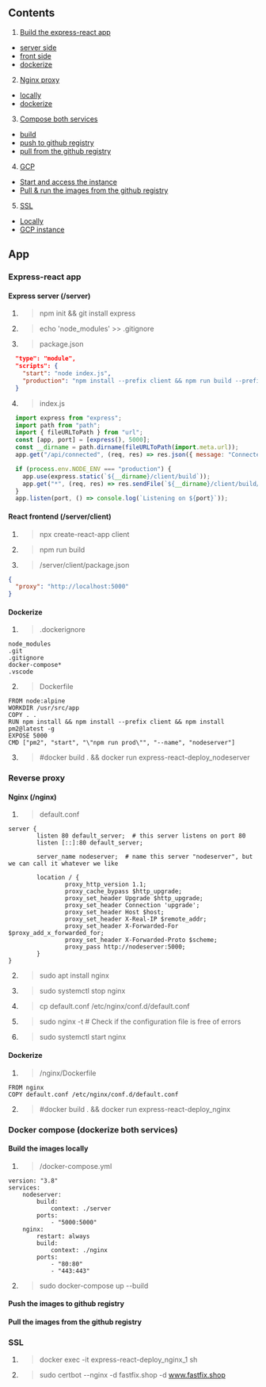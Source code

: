 ## Contents
1. [Build the express-react app](#app)
  - [server side](#app/server)
  - [front side](#app/front)
  - [dockerize](#app/docker)
2. [Nginx proxy](#nginx)
  - [locally](#nginx/local)
  - [dockerize](#nginx/docker)
3. [Compose both services](#compose)
  - [build](#compose/build)
  - [push to github registry](#compose/push)
  - [pull from the github registry](#compose/pull)
4. [GCP](#gcp)
  - [Start and access the instance](#gcp/start)
  - [Pull & run the images from the github registry](#gcp/run)
5. [SSL](#ssl)
  - [Locally](#ssl/local)
  - [GCP instance](#ssl/gcp)



## App 

### Express-react app  <a name="app"></a>

#### Express server (/server)  <a name="app/server"></a>
  1. > npm init && git install express
  2. > echo 'node_modules' >> .gitignore
  3. > package.json
  ```json
    "type": "module",
    "scripts": {
      "start": "node index.js",
      "production": "npm install --prefix client && npm run build --prefix client && npm install && NODE_ENV=production npm start"
    }
  ```

  4. > index.js

  ```javascript
    import express from "express";
    import path from "path";
    import { fileURLToPath } from "url";
    const [app, port] = [express(), 5000];
    const __dirname = path.dirname(fileURLToPath(import.meta.url));
    app.get("/api/connected", (req, res) => res.json({ message: "Connected!" }));

    if (process.env.NODE_ENV === "production") {
      app.use(express.static(`${__dirname}/client/build`));
      app.get("*", (req, res) => res.sendFile(`${__dirname}/client/build/index.html`));
    }
    app.listen(port, () => console.log(`Listening on ${port}`));
  ```

#### React frontend (/server/client) <a name="app/client"></a>

  1. > npx create-react-app client
  2. > npm run build
  3. > /server/client/package.json
  ```json
  {
    "proxy": "http://localhost:5000"
  }
  ```

#### Dockerize <a name="app/docker"></a>

1. > .dockerignore
```
node_modules
.git
.gitignore
docker-compose*
.vscode
```

2. > Dockerfile
```
FROM node:alpine
WORKDIR /usr/src/app
COPY . .
RUN npm install && npm install --prefix client && npm install pm2@latest -g
EXPOSE 5000
CMD ["pm2", "start", "\"npm run prod\"", "--name", "nodeserver"]
```

3. > #docker build . && docker run express-react-deploy_nodeserver


### Reverse proxy  <a name="nginx"></a>

#### Nginx (/nginx)  <a name="nginx/local"></a>

1. > default.conf
```
server {
        listen 80 default_server;  # this server listens on port 80
        listen [::]:80 default_server;
        
        server_name nodeserver;  # name this server "nodeserver", but we can call it whatever we like

        location / {
                proxy_http_version 1.1;
                proxy_cache_bypass $http_upgrade;
                proxy_set_header Upgrade $http_upgrade;
                proxy_set_header Connection 'upgrade';
                proxy_set_header Host $host;
                proxy_set_header X-Real-IP $remote_addr;
                proxy_set_header X-Forwarded-For $proxy_add_x_forwarded_for;
                proxy_set_header X-Forwarded-Proto $scheme;
                proxy_pass http://nodeserver:5000;
        }
}
```
2. > sudo apt install nginx
3. > sudo systemctl stop nginx
4. > cp default.conf /etc/nginx/conf.d/default.conf
5. > sudo nginx -t # Check if the configuration file is free of errors
6. > sudo systemctl start nginx 

#### Dockerize  <a name="nginx/docker"></a>

1. > /nginx/Dockerfile
```
FROM nginx
COPY default.conf /etc/nginx/conf.d/default.conf
```

2. > #docker build . && docker run express-react-deploy_nginx


### Docker compose (dockerize both services) <a name="compose"></a>

#### Build the images locally  <a name="compose/local"></a>

1. > /docker-compose.yml
```
version: "3.8"
services:
    nodeserver:
        build:
            context: ./server
        ports:
            - "5000:5000"
    nginx:
        restart: always
        build:
            context: ./nginx
        ports:
            - "80:80"
            - "443:443"
```

2. > sudo docker-compose up --build

#### Push the images to github registry  <a name="compose/push"></a>



#### Pull the images from the github registry  <a name="compose/pull"></a>


### SSL  <a name="ssl"></a>
1. > docker exec -it express-react-deploy_nginx_1 sh
2. > sudo certbot --nginx -d fastfix.shop -d www.fastfix.shop

